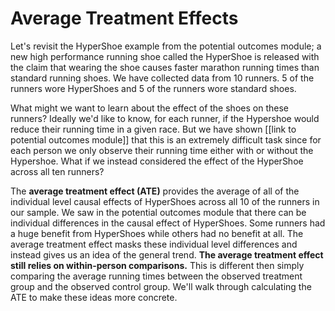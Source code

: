 
# Average Treatment Effects

Let's revisit the HyperShoe example from the potential outcomes module; a new high performance running shoe called the HyperShoe is released with the claim that wearing the shoe causes faster marathon running times than standard running shoes. We have collected data from 10 runners. 5 of the runners wore HyperShoes and 5 of the runners wore standard shoes.

What might we want to learn about the effect of the shoes on these runners? Ideally we'd like to know, for each runner, if the Hypershoe would reduce their running time in a given race. But we have shown [[link to potential outcomes module]] that this is an extremely difficult task since for each person we only observe their running time either with or without the Hypershoe. What if we instead considered the effect of the HyperShoe across all ten runners?

The **average treatment effect (ATE)** provides the average of all of the individual level causal effects of HyperShoes across all 10 of the runners in our sample. We saw in the potential outcomes module that there can be individual differences in the causal effect of HyperShoes. Some runners had a huge benefit from HyperShoes while others had no benefit at all. The average treatment effect masks these individual level differences and instead gives us an idea of the general trend. **The average treatment effect still relies on within-person comparisons.** This is different then simply comparing the average running times between the observed treatment group and the observed control group. We'll walk through calculating the ATE to make these ideas more concrete.

<br>


